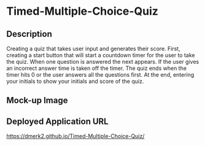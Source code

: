 # Timed-Multiple-Choice-Quiz

## Description
Creating a quiz that takes user input and generates their score. First,
creating a start button that will start a countdown timer for the user
to take the quiz. When one question is answered the next appears. If the
user gives an incorrect answer time is taken off the timer. The quiz ends
when the timer hits 0 or the user answers all the questions first. At the
end, entering your initials to show your initials and score of the quiz.

## Mock-up Image

## Deployed Application URL
https://dmerk2.github.io/Timed-Multiple-Choice-Quiz/